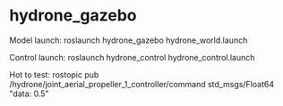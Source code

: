 # hydrone_gazebo

Model launch: roslaunch hydrone_gazebo hydrone_world.launch 

Control launch: roslaunch hydrone_control hydrone_control.launch 

Hot to test: rostopic pub /hydrone/joint_aerial_propeller_1_controller/command std_msgs/Float64 "data: 0.5" 
